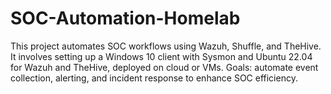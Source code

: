 # SOC-Automation-Homelab
This project automates SOC workflows using Wazuh, Shuffle, and TheHive. It involves setting up a Windows 10 client with Sysmon and Ubuntu 22.04 for Wazuh and TheHive, deployed on cloud or VMs. Goals: automate event collection, alerting, and incident response to enhance SOC efficiency. 
